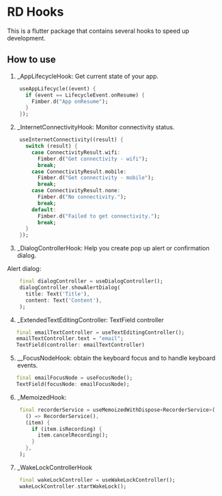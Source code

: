 # RD Hooks

This is a flutter package that contains several hooks to speed up development.

## How to use

1. _AppLifecycleHook: Get current state of your app.
```dart
    useAppLifecycle((event) {
      if (event == LifecycleEvent.onResume) {
        Fimber.d("App onResume");
      }
    });
```
2. _InternetConnectivityHook: Monitor connectivity status.
```dart
    useInternetConnectivity((result) {
      switch (result) {
        case ConnectivityResult.wifi:
          Fimber.d("Get connectivity - wifi");
          break;
        case ConnectivityResult.mobile:
          Fimber.d("Get connectivity - mobile");
          break;
        case ConnectivityResult.none:
          Fimber.d("No connectivity.");
          break;
        default:
          Fimber.d("Failed to get connectivity.");
          break;
      }
    });
```
3. _DialogControllerHook: Help you create pop up alert or confirmation dialog.

Alert dialog:
```dart
    final dialogController = useDialogController();
    dialogController.showAlertDialog(
      title: Text('Title'),
      content: Text('Content'),
    );
```
4. _ExtendedTextEditingController: TextField controller 

```dart
   final emailTextController = useTextEditingController();
   emailTextController.text = "email";
   TextField(controller: emailTextController)
```

5. __FocusNodeHook: obtain the keyboard focus and to handle keyboard events.

```dart
   final emailFocusNode = useFocusNode();
   TextField(focusNode: emailFocusNode);
```

6. _MemoizedHook:
```dart
    final recorderService = useMemoizedWithDispose<RecorderService>(
      () => RecorderService(),
      (item) {
        if (item.isRecording) {
          item.cancelRecording();
        }
      },
    );
```

7. _WakeLockControllerHook
```dart
    final wakeLockController = useWakeLockController();
    wakeLockController.startWakeLock();

```